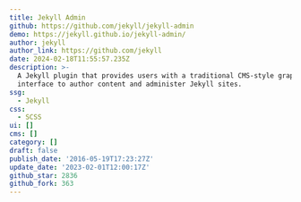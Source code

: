 ```yaml
---
title: Jekyll Admin
github: https://github.com/jekyll/jekyll-admin
demo: https://jekyll.github.io/jekyll-admin/
author: jekyll
author_link: https://github.com/jekyll
date: 2024-02-18T11:55:57.235Z
description: >-
  A Jekyll plugin that provides users with a traditional CMS-style graphical
  interface to author content and administer Jekyll sites.
ssg:
  - Jekyll
css:
  - SCSS
ui: []
cms: []
category: []
draft: false
publish_date: '2016-05-19T17:23:27Z'
update_date: '2023-02-01T12:00:17Z'
github_star: 2836
github_fork: 363
---
```

